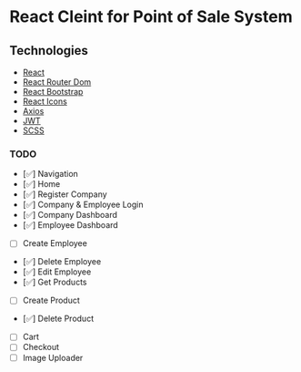 # React Cleint for Point of Sale System

## Technologies

- [React](https://reactjs.org/)
- [React Router Dom](https://reactrouter.com/web/guides/quick-start)
- [React Bootstrap](https://react-bootstrap.github.io/)
- [React Icons](https://react-icons.github.io/react-icons/)
- [Axios](https://axios-http.com/docs/intro)
- [JWT](https://jwt.io/)
- [SCSS](https://sass-lang.com/)

### TODO

- [✅] Navigation
- [✅] Home
- [✅] Register Company
- [✅] Company & Employee Login
- [✅] Company Dashboard
- [✅] Employee Dashboard
- [ ] Create Employee
- [✅] Delete Employee
- [✅] Edit Employee
- [✅] Get Products
- [ ] Create Product
- [✅] Delete Product
- [ ] Cart
- [ ] Checkout
- [ ] Image Uploader
